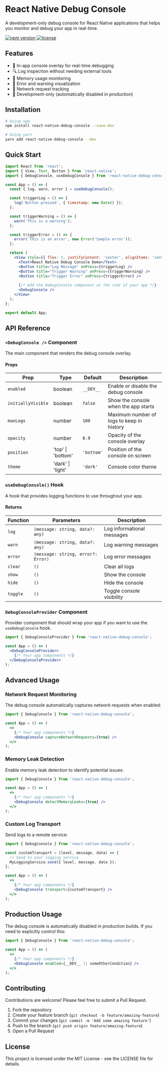 # React Native Debug Console

A development-only debug console for React Native applications that helps you monitor and debug your app in real-time.

[![npm version](https://img.shields.io/npm/v/react-native-debug-console.svg)](https://www.npmjs.com/package/react-native-debug-console)
[![license](https://img.shields.io/npm/l/react-native-debug-console.svg)](https://github.com/kadricabuk/react-native-debug-console/blob/main/LICENSE)

## Features

- 📱 In-app console overlay for real-time debugging
- 🔍 Log inspection without needing external tools
- 🧠 Memory usage monitoring
- 🚨 Error and warning visualization
- 🔄 Network request tracking
- 🔌 Development-only (automatically disabled in production)

## Installation

```bash
# Using npm
npm install react-native-debug-console --save-dev

# Using yarn
yarn add react-native-debug-console --dev
```

## Quick Start

```jsx
import React from 'react';
import { View, Text, Button } from 'react-native';
import { DebugConsole, useDebugConsole } from 'react-native-debug-console';

const App = () => {
  const { log, warn, error } = useDebugConsole();

  const triggerLog = () => {
    log('Button pressed', { timestamp: new Date() });
  };

  const triggerWarning = () => {
    warn('This is a warning');
  };

  const triggerError = () => {
    error('This is an error', new Error('Sample error'));
  };

  return (
    <View style={{ flex: 1, justifyContent: 'center', alignItems: 'center' }}>
      <Text>React Native Debug Console Demo</Text>
      <Button title="Log Message" onPress={triggerLog} />
      <Button title="Trigger Warning" onPress={triggerWarning} />
      <Button title="Trigger Error" onPress={triggerError} />
      
      {/* Add the DebugConsole component at the root of your app */}
      <DebugConsole />
    </View>
  );
};

export default App;
```

## API Reference

### `<DebugConsole />` Component

The main component that renders the debug console overlay.

#### Props

| Prop | Type | Default | Description |
|------|------|---------|-------------|
| `enabled` | boolean | `__DEV__` | Enable or disable the debug console |
| `initiallyVisible` | boolean | `false` | Show the console when the app starts |
| `maxLogs` | number | `100` | Maximum number of logs to keep in history |
| `opacity` | number | `0.9` | Opacity of the console overlay |
| `position` | 'top' \| 'bottom' | `'bottom'` | Position of the console on screen |
| `theme` | 'dark' \| 'light' | `'dark'` | Console color theme |

### `useDebugConsole()` Hook

A hook that provides logging functions to use throughout your app.

#### Returns

| Function | Parameters | Description |
|----------|------------|-------------|
| `log` | `(message: string, data?: any)` | Log informational messages |
| `warn` | `(message: string, data?: any)` | Log warning messages |
| `error` | `(message: string, error?: Error)` | Log error messages |
| `clear` | `()` | Clear all logs |
| `show` | `()` | Show the console |
| `hide` | `()` | Hide the console |
| `toggle` | `()` | Toggle console visibility |

### `DebugConsoleProvider` Component

Provider component that should wrap your app if you want to use the `useDebugConsole` hook.

```jsx
import { DebugConsoleProvider } from 'react-native-debug-console';

const App = () => (
  <DebugConsoleProvider>
    {/* Your app components */}
  </DebugConsoleProvider>
);
```

## Advanced Usage

### Network Request Monitoring

The debug console automatically captures network requests when enabled:

```jsx
import { DebugConsole } from 'react-native-debug-console';

const App = () => (
  <>
    {/* Your app components */}
    <DebugConsole captureNetworkRequests={true} />
  </>
);
```

### Memory Leak Detection

Enable memory leak detection to identify potential issues:

```jsx
import { DebugConsole } from 'react-native-debug-console';

const App = () => (
  <>
    {/* Your app components */}
    <DebugConsole detectMemoryLeaks={true} />
  </>
);
```

### Custom Log Transport

Send logs to a remote service:

```jsx
import { DebugConsole } from 'react-native-debug-console';

const customTransport = (level, message, data) => {
  // Send to your logging service
  MyLoggingService.send({ level, message, data });
};

const App = () => (
  <>
    {/* Your app components */}
    <DebugConsole transport={customTransport} />
  </>
);
```

## Production Usage

The debug console is automatically disabled in production builds. If you need to explicitly control this:

```jsx
import { DebugConsole } from 'react-native-debug-console';

const App = () => (
  <>
    {/* Your app components */}
    <DebugConsole enabled={__DEV__ || someOtherCondition} />
  </>
);
```

## Contributing

Contributions are welcome! Please feel free to submit a Pull Request.

1. Fork the repository
2. Create your feature branch (`git checkout -b feature/amazing-feature`)
3. Commit your changes (`git commit -m 'Add some amazing feature'`)
4. Push to the branch (`git push origin feature/amazing-feature`)
5. Open a Pull Request

## License

This project is licensed under the MIT License - see the LICENSE file for details. 
